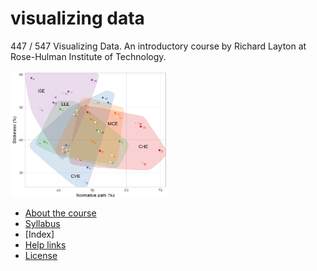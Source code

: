 
# visualizing data

447 / 547 Visualizing Data. An introductory course by Richard Layton at
Rose-Hulman Institute of Technology.

<img src="images/cover-art.png" width="50%" />

  - [About the course](cm/cm0001_about-the-course.md)  
  - [Syllabus](cm/admin-03_syllabus.md)
  - \[Index\]
  - [Help
links](cm/admin-04_getting-help.md)  
  - [License](LICENSE.md)

<!-- - Browse this page for material organized chronologically    -->

<!-- - [Browse by topic](README-by-topic.md) -->

<!-- ## visual rhetoric and R graphics for the R novice -->

<!--  -->

<!-- - [Calendar](cm/admin-02_calendar.pdf)  -->

<!-- ## readings  -->

<!-- - [Required reading list](cm/read-02_reading-list.md)   -->

<!-- ## portfolio  -->

<!-- - [Portfolio requirements](cm/folio-01_portfolio-requirements.md) -->

<!-- - [Portfolio checklist](cm/folio-02_portfolio-checklist.pdf) is also  included in your course handbook. Use it to check off requirements as you complete them. -->

<!-- ## resources  -->

<!-- - [Help links](cm/admin-04_getting-help.md) and references I use regularly   -->

<!-- - [Further reading](http://www.graphdoctor.com/archives/154) on graph design -->

<!-- - [References](cm/admin-05_references.md) cited in the notes and tutorials  -->

<!-- ## assignments -->

<!-- - [Week 0](cm/week-00_assignments.md) -->

<!-- - [Week 1](cm/week-01_assignments.md) -->

<!-- - [Week 2](cm/week-02_assignments.md) -->

<!-- - [Week 3](cm/week-03_assignments.md) -->

<!-- - [Week 4](cm/week-04_assignments.md) -->

<!-- - [Week 5](cm/week-05_assignments.md) -->

<!-- - [Week 6](cm/week-06_assignments.md) and Fall break -->

<!-- - [Week 7](cm/week-07_assignments.md) -->

<!-- - [Week 8](cm/week-08_assignments.md) -->

<!-- - [Week 9](cm/week-09_assignments.md) -->

<!-- - [Week 10](cm/week-10_assignments.md) -->

<!-- - Finals week: portfolio is due  -->

<!-- ## about -->

<!-- - [my data graphics blog](http://www.graphdoctor.com/)  -->

<!-- - [my music blog](http://www.richardlaytonmusic.com/)  -->

<!-- ---  -->

<!-- [Licenses](LICENSE.md)     -->
